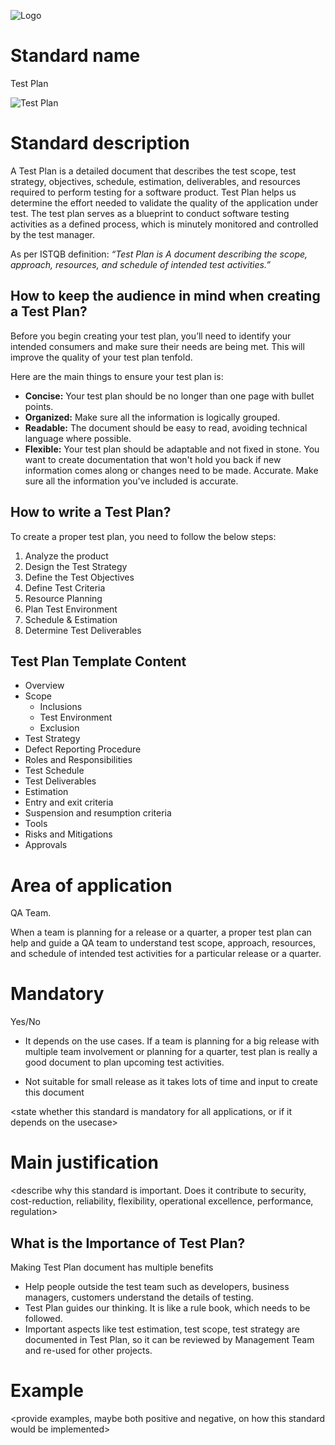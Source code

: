 ![Logo](https://user-images.githubusercontent.com/109069960/205171125-845a662d-fdde-41ac-a3e2-70ce40753e54.png)


# Standard name

Test Plan 

![Test Plan](https://user-images.githubusercontent.com/109069960/205179580-458fded5-21c4-4ed9-808d-c45431dc8530.PNG)



# Standard description
A Test Plan is a detailed document that describes the test scope, test strategy, objectives, schedule, estimation, deliverables, and resources required to perform testing for a software product. Test Plan helps us determine the effort needed to validate the quality of the application under test. The test plan serves as a blueprint to conduct software testing activities as a defined process, which is minutely monitored and controlled by the test manager.

As per ISTQB definition: _“Test Plan is A document describing the scope, approach, resources, and schedule of intended test activities.”_


## How to keep the audience in mind when creating a Test Plan?
Before you begin creating your test plan, you’ll need to identify your intended consumers and make sure their needs are being met. This will improve the quality of your test plan tenfold.

Here are the main things to ensure your test plan is:

* **Concise:** Your test plan should be no longer than one page with bullet points. 
* **Organized:** Make sure all the information is logically grouped. 
* **Readable:** The document should be easy to read, avoiding technical language where possible. 
* **Flexible:** Your test plan should be adaptable and not fixed in stone. You want to create documentation that won't hold you back if new information comes along or changes need to be made.
Accurate. Make sure all the information you've included is accurate.

## How to write a Test Plan?

To create a proper test plan, you need to follow the below steps: 

1. Analyze the product
2. Design the Test Strategy
3. Define the Test Objectives
4. Define Test Criteria
5. Resource Planning
6. Plan Test Environment
7. Schedule & Estimation
8. Determine Test Deliverables

## Test Plan Template Content

* Overview
* Scope
    * Inclusions
    * Test Environment
    * Exclusion
* Test Strategy
* Defect Reporting Procedure
* Roles and Responsibilities
* Test Schedule
* Test Deliverables
* Estimation
* Entry and exit criteria
* Suspension and resumption criteria
* Tools
* Risks and Mitigations
* Approvals


# Area of application

QA Team.

When a team is planning for a release or a quarter, a proper test plan can help and guide a QA team to understand test scope, approach, resources, and schedule of intended test activities for a particular release or a quarter. 


# Mandatory
Yes/No

* It depends on the use cases. If a team is planning for a big release with multiple team involvement or planning for a quarter, test plan is really a good document to plan upcoming test activities.

* Not suitable for small release as it takes lots of time and input to create this document

<state whether this standard is mandatory for all applications, or if it depends on the usecase>
# Main justification
<describe why this standard is important. Does it contribute to security, cost-reduction, reliability, flexibility, operational excellence, performance, regulation>

## What is the Importance of Test Plan?
Making Test Plan document has multiple benefits

* Help people outside the test team such as developers, business managers, customers understand the details of testing.
* Test Plan guides our thinking. It is like a rule book, which needs to be followed.
* Important aspects like test estimation, test scope, test strategy are documented in Test Plan, so it can be reviewed by Management Team and re-used for other projects.

# Example
<provide examples, maybe both positive and negative, on how this standard would be implemented>


